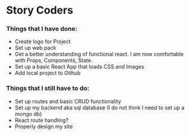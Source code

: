 # Story Coders

### Things that I have done:

- Create logo for Project
- Set up web pack
- Get a better understanding of functional react. I am now comfortable with Props, Components, State.
- Set up a basic React App that loads CSS and Images
- Add local project to Github

### Things that I still have to do:

- Set up routes and basic CRUD functionality
- Set up my backend aka sql database (I do not think I need to set up a mongo db)
- React route handling?
- Properly design my site
